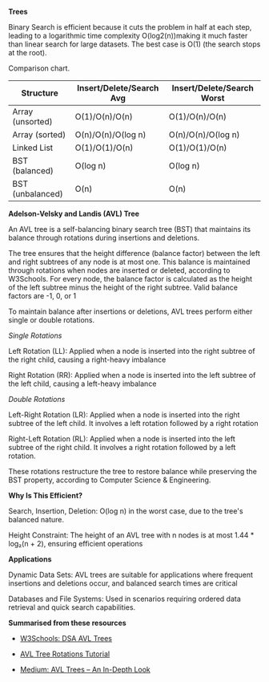 
__Trees__

Binary Search is efficient because it cuts the problem in half at each step, leading to a logarithmic time complexity O(log2(n))making it much faster than linear search for large datasets. The best case is O(1) (the search stops at the root).

Comparison chart.

| Structure      | Insert/Delete/Search Avg | Insert/Delete/Search Worst |
|----------------|--------------------------|-----------------------------|
| Array (unsorted) | O(1)/O(n)/O(n)           | O(1)/O(n)/O(n)              |
| Array (sorted)   | O(n)/O(n)/O(log n)       | O(n)/O(n)/O(log n)          |
| Linked List      | O(1)/O(1)/O(n)           | O(1)/O(1)/O(n)              |
| BST (balanced)   | O(log n)                 | O(log n)                    |
| BST (unbalanced) | O(n)                     | O(n)                        |



__Adelson-Velsky and Landis (AVL) Tree__

An AVL tree is a self-balancing binary search tree (BST) that maintains its balance through rotations during insertions and deletions. 

The tree ensures that the height difference (balance factor) between the left and right subtrees of any node is at most one. This balance is maintained through rotations when nodes are inserted or deleted, according to ​W3Schools. For every node, the balance factor is calculated as the height of the left subtree minus the height of the right subtree. Valid balance factors are -1, 0, or 1

To maintain balance after insertions or deletions, AVL trees perform either single or double rotations.

_Single Rotations_

Left Rotation (LL): Applied when a node is inserted into the right subtree of the right child, causing a right-heavy imbalance

Right Rotation (RR): Applied when a node is inserted into the left subtree of the left child, causing a left-heavy imbalance

_Double Rotations_

Left-Right Rotation (LR): Applied when a node is inserted into the right subtree of the left child. It involves a left rotation followed by a right rotation

Right-Left Rotation (RL): Applied when a node is inserted into the left subtree of the right child. It involves a right rotation followed by a left rotation.

These rotations restructure the tree to restore balance while preserving the BST property, according to ​Computer Science & Engineering.

__Why Is This Efficient?__

Search, Insertion, Deletion: O(log n) in the worst case, due to the tree's balanced nature.

Height Constraint: The height of an AVL tree with n nodes is at most 1.44 * log₂(n + 2), ensuring efficient operations

__Applications__

Dynamic Data Sets: AVL trees are suitable for applications where frequent insertions and deletions occur, and balanced search times are critical​ 

Databases and File Systems: Used in scenarios requiring ordered data retrieval and quick search capabilities.

__Summarised from these resources__

- [W3Schools: DSA AVL Trees](https://www.w3schools.com/dsa/dsa_data_avltrees.php)

- [AVL Tree Rotations Tutorial](https://www.cise.ufl.edu/~nemo/cop3530/AVL-Tree-Rotations.pdf)

- [Medium: AVL Trees – An In-Depth Look](https://www.cise.ufl.edu/~nemo/cop3530/AVL-Tree-Rotations.pdf)
